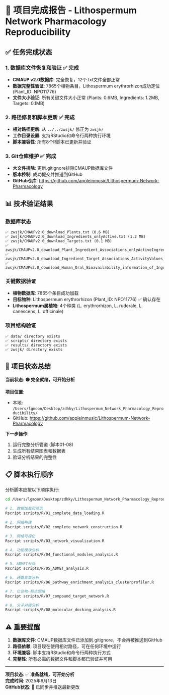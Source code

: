 # 🎯 项目完成报告 - Lithospermum Network Pharmacology Reproducibility

## ✅ 任务完成状态

### 1. 数据库文件恢复和验证 ✅ 完成
- **CMAUP v2.0数据库**: 完全恢复，12个.txt文件全部正常
- **数据完整性验证**: 7865个植物条目，Lithospermum erythrorhizon成功定位 (Plant_ID: NPO11776)
- **文件大小验证**: 所有关键文件大小正常 (Plants: 0.6MB, Ingredients: 1.2MB, Targets: 0.1MB)

### 2. 路径修复和脚本更新 ✅ 完成
- **相对路径更新**: 从 `../../zwsjk/` 修正为 `zwsjk/`
- **工作目录设置**: 支持RStudio和命令行两种执行环境
- **脚本兼容性**: 所有8个R脚本已更新并验证

### 3. Git仓库维护 ✅ 完成
- **大文件排除**: 更新.gitignore排除CMAUP数据库文件
- **版本控制**: 成功提交并推送到GitHub
- **GitHub仓库**: https://github.com/appleinmusic/Lithospermum-Network-Pharmacology

## 📊 技术验证结果

### 数据库状态
```
✅ zwsjk/CMAUPv2.0_download_Plants.txt (0.6 MB)
✅ zwsjk/CMAUPv2.0_download_Ingredients_onlyActive.txt (1.2 MB) 
✅ zwsjk/CMAUPv2.0_download_Targets.txt (0.1 MB)
✅ zwsjk/CMAUPv2.0_download_Plant_Ingredient_Associations_onlyActiveIngredients.txt
✅ zwsjk/CMAUPv2.0_download_Ingredient_Target_Associations_ActivityValues_References.txt
✅ zwsjk/CMAUPv2.0_download_Human_Oral_Bioavailability_information_of_Ingredients_All.txt
```

### 关键数据验证
- **植物数据库**: 7865个条目成功加载
- **目标物种**: Lithospermum erythrorhizon (Plant_ID: NPO11776) ✅ 确认存在
- **Lithospermum属植物**: 4个种类 (L. erythrorhizon, L. ruderale, L. canescens, L. officinale)

### 项目结构验证
```
✅ data/ directory exists
✅ scripts/ directory exists  
✅ results/ directory exists
✅ zwsjk/ directory exists
```

## 🚀 项目状态总结

**当前状态**: **🟢 完全就绪，可开始分析**

**项目位置**: 
- 本地: `/Users/lgmoon/Desktop/zdhky/Lithospermum_Network_Pharmacology_Reproducibility/`
- GitHub: https://github.com/appleinmusic/Lithospermum-Network-Pharmacology

**下一步操作**:
1. 运行完整分析管道 (脚本01-08)
2. 生成所有结果图表和数据表
3. 验证分析结果的完整性

## 📋 脚本执行顺序

分析脚本应按以下顺序执行:
```bash
cd /Users/lgmoon/Desktop/zdhky/Lithospermum_Network_Pharmacology_Reproducibility/

# 1. 数据加载和筛选
Rscript scripts/R/01_complete_data_loading.R

# 2. 网络构建  
Rscript scripts/R/02_complete_network_construction.R

# 3. 网络可视化
Rscript scripts/R/03_network_visualization.R

# 4. 功能模块分析
Rscript scripts/R/04_functional_modules_analysis.R

# 5. ADMET分析
Rscript scripts/R/05_ADMET_analysis.R

# 6. 通路富集分析
Rscript scripts/R/06_pathway_enrichment_analysis_clusterprofiler.R

# 7. 化合物-靶点网络
Rscript scripts/R/07_compound_target_network.R

# 8. 分子对接分析
Rscript scripts/R/08_molecular_docking_analysis.R
```

## ⚠️ 重要提醒

1. **数据库文件**: CMAUP数据库文件已添加到.gitignore，不会再被推送到GitHub
2. **路径依赖**: 项目现在使用相对路径，可在任何环境中运行
3. **环境兼容**: 脚本支持RStudio和命令行两种执行方式
4. **完整性**: 所有必需的数据文件和脚本都已验证并可用

---

**项目状态**: ✅ **准备就绪，可开始分析**  
**完成时间**: 2025年6月13日  
**GitHub状态**: 🔄 已同步并推送最新更改

